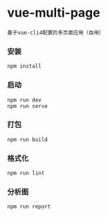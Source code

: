 # vue-multi-page
```
基于vue-cli4配置的多页面应用（自用）
```

### 安装
```
npm install
```

### 启动
```
npm run dev
npm run serve
```

### 打包
```
npm run build
```

### 格式化
```
npm run lint
```

### 分析图
```
npm run report
```
